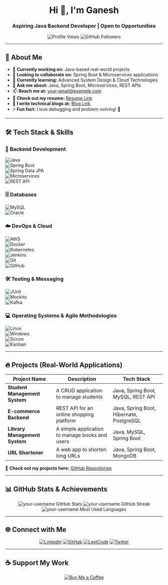 <h1 align="center">Hi 👋, I'm Ganesh</h1>
<h3 align="center">Aspiring Java Backend Developer | Open to Opportunities</h3>

<p align="center">
  <img src="https://komarev.com/ghpvc/?username=your-username&label=Profile%20Views&color=0e75b6&style=flat" alt="Profile Views" />
  <img src="https://img.shields.io/github/followers/your-username?label=Followers&style=social" alt="GitHub Followers" />
</p>

---

## 🚀 **About Me**  

- 🔭 **Currently working on:** Java-based real-world projects  
- 👯 **Looking to collaborate on:** Spring Boot & Microservices applications  
- 🌱 **Currently learning:** Advanced System Design & Cloud Technologies  
- 💬 **Ask me about:** Java, Spring Boot, Microservices, REST APIs  
- 📫 **Reach me at:** [your-email@example.com](mailto:your-email@example.com)  
- 📄 **Check out my resume:** [Resume Link](Resume-Link)  
- 📝 **I write technical blogs at:** [Blog Link](Blog-URL)  
- ⚡ **Fun fact:** I love debugging and problem-solving! 🚀  

---

## 🛠️ **Tech Stack & Skills**  

### 🚀 **Backend Development**  
![Java](https://img.shields.io/badge/Java-ED8B00?style=for-the-badge&logo=java&logoColor=white)  
![Spring Boot](https://img.shields.io/badge/Spring%20Boot-6DB33F?style=for-the-badge&logo=spring&logoColor=white)  
![Spring Data JPA](https://img.shields.io/badge/Spring%20Data%20JPA-6DB33F?style=for-the-badge&logo=spring&logoColor=white)  
![Microservices](https://img.shields.io/badge/Microservices-005571?style=for-the-badge)  
![REST API](https://img.shields.io/badge/REST%20API-005571?style=for-the-badge)  

### 🗄 **Databases**  
![MySQL](https://img.shields.io/badge/MySQL-4479A1?style=for-the-badge&logo=mysql&logoColor=white)  
![Oracle](https://img.shields.io/badge/Oracle-F80000?style=for-the-badge&logo=oracle&logoColor=white)  

### ☁️ **DevOps & Cloud**  
![AWS](https://img.shields.io/badge/AWS-232F3E?style=for-the-badge&logo=amazonaws&logoColor=white)  
![Docker](https://img.shields.io/badge/Docker-2496ED?style=for-the-badge&logo=docker&logoColor=white)  
![Kubernetes](https://img.shields.io/badge/Kubernetes-326CE5?style=for-the-badge&logo=kubernetes&logoColor=white)  
![Jenkins](https://img.shields.io/badge/Jenkins-D24939?style=for-the-badge&logo=jenkins&logoColor=white)  
![Git](https://img.shields.io/badge/Git-F05032?style=for-the-badge&logo=git&logoColor=white)  
![GitHub](https://img.shields.io/badge/GitHub-181717?style=for-the-badge&logo=github&logoColor=white)  

### 🛠 **Testing & Messaging**  
![JUnit](https://img.shields.io/badge/JUnit-25A162?style=for-the-badge&logo=junit5&logoColor=white)  
![Mockito](https://img.shields.io/badge/Mockito-25A162?style=for-the-badge&logo=junit5&logoColor=white)  
![Kafka](https://img.shields.io/badge/Kafka-231F20?style=for-the-badge&logo=apachekafka&logoColor=white)  

### 💻 **Operating Systems & Agile Methodologies**  
![Linux](https://img.shields.io/badge/Linux-FCC624?style=for-the-badge&logo=linux&logoColor=black)  
![Windows](https://img.shields.io/badge/Windows-0078D6?style=for-the-badge&logo=windows&logoColor=white)  
![Scrum](https://img.shields.io/badge/Scrum-6DB33F?style=for-the-badge)  
![Kanban](https://img.shields.io/badge/Kanban-6DB33F?style=for-the-badge)  

---

## 🔥 **Projects (Real-World Applications)**  

| Project Name | Description | Tech Stack |
|-------------|------------|------------|
| **Student Management System** | A CRUD application to manage students | Java, Spring Boot, MySQL, REST API |
| **E-commerce Backend** | REST API for an online shopping platform | Java, Spring Boot, Hibernate, PostgreSQL |
| **Library Management System** | A simple application to manage books and users | Java, MySQL, Spring Boot |
| **URL Shortener** | A web app to shorten long URLs | Java, Spring Boot, MongoDB |

🔗 **Check out my projects here:** [GitHub Repositories](https://github.com/your-username)  

---

## 📊 **GitHub Stats & Achievements**  

<p align="center">
  <img src="https://github-readme-stats.vercel.app/api?username=your-username&show_icons=true&theme=radical" alt="your-username GitHub Stats" />
  <img src="https://streak-stats.demolab.com?user=your-username&theme=radical" alt="your-username GitHub Streak" />
  <img src="https://github-readme-stats.vercel.app/api/top-langs/?username=your-username&layout=compact&theme=radical" alt="your-username Most Used Languages" />
</p>

---

## 🌐 **Connect with Me**  

<p align="center">
  <a href="https://linkedin.com/in/yourusername"><img src="https://img.shields.io/badge/LinkedIn-0077B5?style=for-the-badge&logo=linkedin&logoColor=white" alt="LinkedIn" /></a>
  <a href="https://github.com/your-username"><img src="https://img.shields.io/badge/GitHub-181717?style=for-the-badge&logo=github&logoColor=white" alt="GitHub" /></a>
  <a href="https://leetcode.com/yourusername/"><img src="https://img.shields.io/badge/LeetCode-FFA116?style=for-the-badge&logo=leetcode&logoColor=black" alt="LeetCode" /></a>
  <a href="https://twitter.com/yourusername"><img src="https://img.shields.io/badge/Twitter-1DA1F2?style=for-the-badge&logo=twitter&logoColor=white" alt="Twitter" /></a>
</p>

---

## ☕ **Support My Work**  

<p align="center">
  <a href="https://www.buymeacoffee.com/yourusername"><img src="https://img.shields.io/badge/Buy%20Me%20a%20Coffee-FFDD00?style=for-the-badge&logo=buy-me-a-coffee&logoColor=black" alt="Buy Me a Coffee" /></a>
</p>
